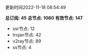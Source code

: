 更新时间2022-11-18 08:54:49

**总订阅: 45**
**总节点: 1080**
**有效节点: 147**
- ssr节点: 12
- trojan节点: 42
- v2ray节点: 89
- ss节点: 4
